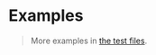 # Examples

> More examples in [the test files](https://github.com/set-theory/cartesian-product/tree/main/test/src).
